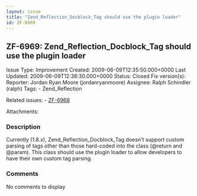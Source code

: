 ```yaml
---
layout: issue
title: "Zend_Reflection_Docblock_Tag should use the plugin loader"
id: ZF-6969
---
```


ZF-6969: Zend\_Reflection\_Docblock\_Tag should use the plugin loader
---------------------------------------------------------------------

 Issue Type: Improvement Created: 2009-06-09T12:35:50.000+0000 Last Updated: 2009-06-09T12:38:30.000+0000 Status: Closed Fix version(s): 
 Reporter:  Jordan Ryan Moore (jordanryanmoore)  Assignee:  Ralph Schindler (ralph)  Tags: - Zend\_Reflection
 
 Related issues: - [ZF-6968](/issues/browse/ZF-6968)
 
 Attachments: 
### Description

Currently (1.8.x), Zend\_Reflection\_Docblock\_Tag doesn't support custom parsing of tags other than those hard-coded into the class (@return and @param). This class should use the plugin loader to allow developers to have their own custom tag parsing.

 

 

### Comments

No comments to display